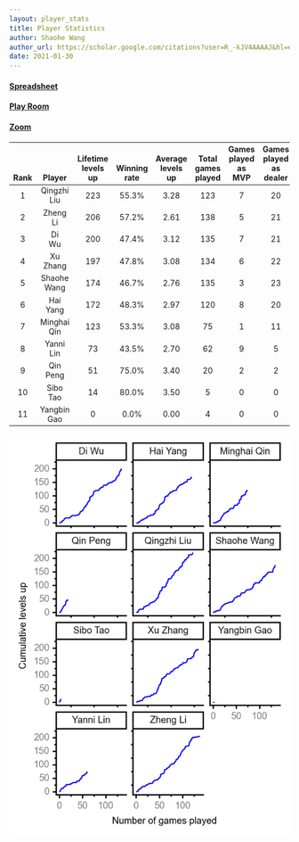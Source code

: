 ```yaml
---
layout: player_stats
title: Player Statistics
author: Shaohe Wang
author_url: https://scholar.google.com/citations?user=R_-kJV4AAAAJ&hl=en
date: 2021-01-30
---
```


#### [Spreadsheet](https://docs.google.com/spreadsheets/d/1So3PBr9gV3I0LzApZOgJlQew2QjM1wAiWhR50rAnHRg/edit#gid=2137801449)
#### [Play Room](https://playingcards.io/a3775q)
#### [Zoom](https://ucsf.zoom.us/j/91360570376?pwd=SmN6aFNPY3UzdEp3M0tmQ1ViUkdQUT09)

<div class="table-wrapper" markdown="block">

| <br><br><br>Rank | <br><br><br>Player | <br> Lifetime <br> levels <br> up | <br><br> Winning <br> rate | <br> Average <br> levels <br> up | <br> Total <br> games <br> played | Games <br> played <br> as <br> MVP | Games <br> played <br> as <br> dealer | N_games <br> short <br> staffed <br> as dealer | Winning <br> rate <br> as <br> dealer |
|:---:|:---:|:---:|:---:|:---:|:---:|:---:|:---:|:---:|:---:|
| 1 | Qingzhi <br> Liu | 223 | 55.3% | 3.28 | 123 | 7 | 20 | 3 | 55.0% |
| 2 | Zheng <br> Li | 206 | 57.2% | 2.61 | 138 | 5 | 21 | 0 | 57.1% |
| 3 | Di <br> Wu | 200 | 47.4% | 3.12 | 135 | 7 | 21 | 0 | 42.9% |
| 4 | Xu <br> Zhang | 197 | 47.8% | 3.08 | 134 | 6 | 22 | 0 | 45.5% |
| 5 | Shaohe <br> Wang | 174 | 46.7% | 2.76 | 135 | 3 | 23 | 2 | 39.1% |
| 6 | Hai <br> Yang | 172 | 48.3% | 2.97 | 120 | 8 | 20 | 1 | 45.0% |
| 7 | Minghai <br> Qin | 123 | 53.3% | 3.08 | 75 | 1 | 11 | 1 | 72.7% |
| 8 | Yanni <br> Lin | 73 | 43.5% | 2.70 | 62 | 9 | 5 | 2 | 40.0% |
| 9 | Qin <br> Peng | 51 | 75.0% | 3.40 | 20 | 2 | 2 | 0 | 100.0% |
| 10 | Sibo <br> Tao | 14 | 80.0% | 3.50 | 5 | 0 | 0 | 0 | 0.0% |
| 11 | Yangbin <br> Gao | 0 | 0.0% | 0.00 | 4 | 0 | 0 | 0 | 0.0% |

</div>

<img src="/assets/images/player_history_plot.png" alt="Plot of player level history" />
